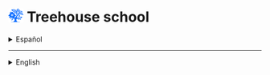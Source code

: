 # [<img src="/assets/treehouse-logo.png" alt="Treehouse logo" width="30"/>](#) Treehouse school

<details>

  <summary>Español</summary>

  ## [<img src="/assets/warning.svg" alt="Señal de alerta" width="30"/>](#) Sitio en construcción [<img src="/assets/icons/in-construction.svg" alt="Señal de construcción" width="30"/>](#)

</details>

***

<details>

  <summary>English</summary>

  ## [<img src="/assets/warning.svg" alt="Warning sign" width="30"/>](#) Site in construction [<img src="/assets/icons/in-construction.svg" alt="In construction sign" width="30"/>](#)

</details>